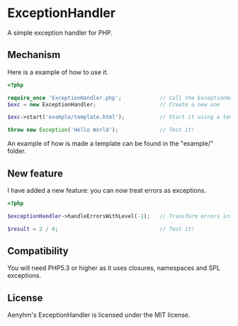 ExceptionHandler
================

A simple exception handler for PHP.

## Mechanism

Here is a example of how to use it.

```php
<?php

require_once 'ExceptionHandler.php';            // Call the ExceptionHandler file
$exc = new ExceptionHandler;                    // Create a new one

$exc->start('example/template.html');           // Start it using a template

throw new Exception('Hello World');             // Test it!
```
An example of how is made a template can be found in the "example/" folder.

## New feature

I have added a new feature: you can now treat errors as exceptions.

```php
<?php

$exceptionHandler->handleErrorsWithLevel(-1);   // Transform errors into exceptions

$result = 2 / 0;                                // Test it!
```

## Compatibility

You will need PHP5.3 or higher as it uses closures, namespaces and SPL exceptions.

## License

Aenyhm's ExceptionHandler is licensed under the MIT license.